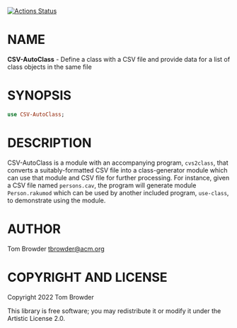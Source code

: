 [![Actions Status](https://github.com/tbrowder/CSV-AutoClass/actions/workflows/test.yml/badge.svg)](https://github.com/tbrowder/CSV-AutoClass/actions)

NAME
====

**CSV-AutoClass** - Define a class with a CSV file and provide data for a list of class objects in the same file

SYNOPSIS
========

```raku
use CSV-AutoClass;
```

DESCRIPTION
===========

CSV-AutoClass is a module with an accompanying program, `cvs2class`, that converts a suitably-formatted CSV file into a class-generator module which can use that module and CSV file for further processing. For instance, given a CSV file named `persons.cav`, the program will generate module `Person.rakumod` which can be used by another included program, `use-class`, to demonstrate using the module.

AUTHOR
======

Tom Browder <tbrowder@acm.org>

COPYRIGHT AND LICENSE
=====================

Copyright 2022 Tom Browder

This library is free software; you may redistribute it or modify it under the Artistic License 2.0.

